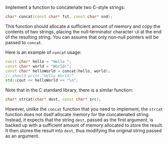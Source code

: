 Implement a function to concatenate two C-style strings:

```c++
char* concat(const char* fst, const char* snd); 
```

This function should allocate a sufficient amount of memory
and copy the contents of two strings, placing the null-terminator character `\0`
at the end of the resulting string.
You can assume that only non-null pointers will be passed to `concat`.

Here is an example of `concat` usage:

```c++
const char* hello = "Hello ";
const char* world = "World!";
const char* helloWorld = concat(hello, world);
// should print "Hello World!" 
std::cout << helloWorld << "\n";
```

<div class="hint">

Note that in the C standard library, there is a similar function: 

```c++
char* strcat(char* dest, const char* src);
```

However, unlike the `concat` function that you need to implement,
the `strcat` function does not itself allocate memory for the 
concatenated string. Instead, it expects that the string `dest`, 
passed as the first argument, is backed up with a 
sufficient amount of memory allocated to store the result. 
It then stores the result into `dest`, thus modifying
the original string passed as an argument.

</div>
